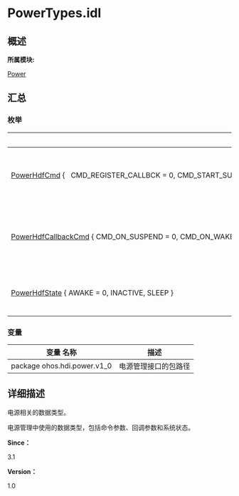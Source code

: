 # PowerTypes.idl


## **概述**

**所属模块:**

[Power](power.md)


## **汇总**


### 枚举

  | 枚举 | 描述 | 
| -------- | -------- |
| [PowerHdfCmd](power.md#powerhdfcmd)&nbsp;{&nbsp;&nbsp;&nbsp;CMD_REGISTER_CALLBCK&nbsp;=&nbsp;0,&nbsp;CMD_START_SUSPEND,&nbsp;CMD_STOP_SUSPEND,&nbsp;CMD_FORCE_SUSPEND,&nbsp;&nbsp;&nbsp;CMD_SUSPEND_BLOCK,&nbsp;CMD_SUSPEND_UNBLOCK,&nbsp;CMD_DUMP&nbsp;} | 枚举电源命令的参数。&nbsp;[更多...](power.md#powerhdfcmd) | 
| [PowerHdfCallbackCmd](power.md#powerhdfcallbackcmd)&nbsp;{&nbsp;CMD_ON_SUSPEND&nbsp;=&nbsp;0,&nbsp;CMD_ON_WAKEUP&nbsp;} | 枚举电源状态回调的参数。&nbsp;[更多...](power.md#powerhdfcallbackcmd) | 
| [PowerHdfState](power.md#powerhdfstate)&nbsp;{&nbsp;AWAKE&nbsp;=&nbsp;0,&nbsp;INACTIVE,&nbsp;SLEEP&nbsp;} | 枚举电源的状态。&nbsp;[更多...](power.md#powerhdfstate) | 


### 变量

  | 变量&nbsp;名称 | 描述 | 
| -------- | -------- |
| package&nbsp;ohos.hdi.power.v1_0 | 电源管理接口的包路径 | 


## **详细描述**

电源相关的数据类型。

电源管理中使用的数据类型，包括命令参数、回调参数和系统状态。

**Since：**

3.1

**Version：**

1.0
